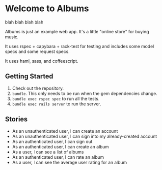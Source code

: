 Welcome to Albums
=================

blah
blah
blah
blah

Albums is just an example web app. It's a little "online store" for buying
music.

It uses rspec + capybara + rack-test for testing and includes some model
specs and some request specs.

It uses haml, sass, and coffeescript.

Getting Started
---------------

1. Check out the repository.
2. `bundle`. This only needs to be run when the gem dependencies change.
3. `bundle exec rspec spec` to run all the tests.
4. `bundle exec rails server` to run the server.

Stories
-------

* As an unauthenticated user, I can create an account
* As an unauthenticated user, I can sign into my already-created account
* As an authenticated user, I can sign out
* As an authenticated user, I can create an album
* As a user, I can see a list of albums
* As an authenticated user, I can rate an album
* As a user, I can see the average user rating for an album
